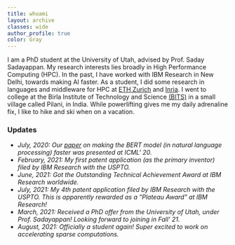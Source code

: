 ```yaml
---
title: whoami
layout: archive
classes: wide
author_profile: true
color: Gray
---
```


I am a PhD student at the University of Utah, advised by Prof. Saday Sadayappan.
My research interests lies broadly in High Performance Computing (HPC).
In the past, I have worked with IBM Research in New Delhi, towards making AI faster.
As a student, I did some research in languages and middleware for HPC at [ETH Zurich](https://spcl.inf.ethz.ch/) and [Inria](https://www.inria.fr/en/teams/datamove).
I went to college at the Birla Institute of Technology and Science [(BITS)](https://www.bits-pilani.ac.in/) in a small village called Pilani, in India.
While powerlifting gives me my daily adrenaline fix, I like to hike and ski when on a vacation.


### Updates
* *July, 2020: Our [paper](http://proceedings.mlr.press/v119/goyal20a/goyal20a.pdf) on making the BERT model (in natural language processing) faster was presented at ICML' 20.*
* *February, 2021: My first patent application (as the primary inventor) filed by IBM Research with the USPTO.*
* *June, 2021: Got the Outstanding Technical Achievement Award at IBM Research worldwide.*
* *July, 2021: My 4th patent application filed by IBM Research with the USPTO. This is apparently rewarded as a "Plateau Award" at IBM Research!*
* *March, 2021: Received a PhD offer from the University of Utah, under Prof. Sadayappan! Looking forward to joining in Fall' 21.*
* *August, 2021: Officially a student again! Super excited to work on accelerating sparse computations.*
